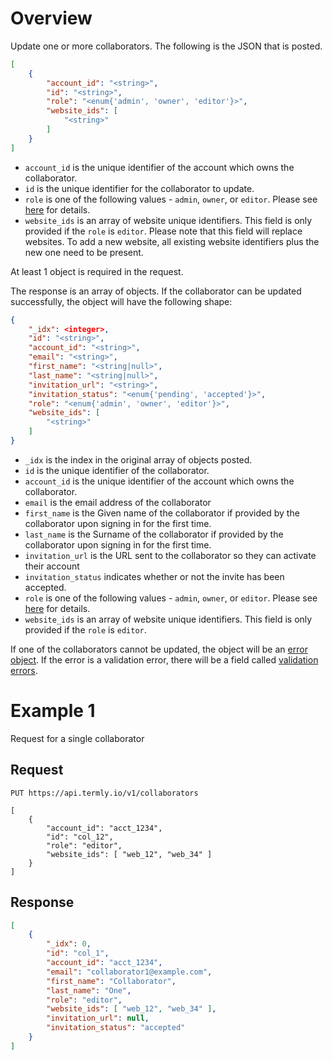 # Overview

Update one or more collaborators. The following is the JSON that is posted.

```json
[
	{
		"account_id": "<string>",
		"id": "<string>",
		"role": "<enum{'admin', 'owner', 'editor'}>",
		"website_ids": [
			"<string>"
		]
	}
]
```

* `account_id` is the unique identifier of the account which owns the collaborator.
* `id` is the unique identifier for the collaborator to update.
* `role` is one of the following values - `admin`, `owner`, or `editor`. Please see [here](collaborator_roles.md) for details.
* `website_ids` is an array of website unique identifiers. This field is only provided if the `role` is `editor`. Please note that this field will replace websites. To add a new website, all existing website identifiers plus the new one need to be present.

At least 1 object is required in the request.

The response is an array of objects. If the collaborator can be updated successfully, the object will have the following shape:

```json
{
	"_idx": <integer>,
	"id": "<string>",
	"account_id": "<string>",
	"email": "<string>",
	"first_name": "<string|null>",
	"last_name": "<string|null>",
	"invitation_url": "<string>",
	"invitation_status": "<enum{'pending', 'accepted'}>",
	"role": "<enum{'admin', 'owner', 'editor'}>",
	"website_ids": [
		"<string>"
	]
}
```

* `_idx` is the index in the original array of objects posted.
* `id` is the unique identifier of the collaborator.
* `account_id` is the unique identifier of the account which owns the collaborator.
* `email` is the email address of the collaborator
* `first_name` is the Given name of the collaborator if provided by the collaborator upon signing in for the first time.
* `last_name` is the Surname of the collaborator if provided by the collaborator upon signing in for the first time.
* `invitation_url` is the URL sent to the collaborator so they can activate their account
* `invitation_status` indicates whether or not the invite has been accepted.
* `role` is one of the following values - `admin`, `owner`, or `editor`. Please see [here](collaborator_roles.md) for details.
* `website_ids` is an array of website unique identifiers. This field is only provided if the `role` is `editor`.

If one of the collaborators cannot be updated, the object will be an [error object](../error_object.md). If the error is a validation error, there will be a field called [validation errors](../validation_error_object.md).

# Example 1
Request for a single collaborator

## Request
```shell
PUT https://api.termly.io/v1/collaborators

[
	{
		"account_id": "acct_1234",
		"id": "col_12",
		"role": "editor",
		"website_ids": [ "web_12", "web_34" ]
	}
]

```

## Response
```json
[
	{
		"_idx": 0,
		"id": "col_1",
		"account_id": "acct_1234",
		"email": "collaborator1@example.com",
		"first_name": "Collaborator",
		"last_name": "One",
		"role": "editor",
		"website_ids": [ "web_12", "web_34" ],
		"invitation_url": null,
		"invitation_status": "accepted"
	}
]
```
